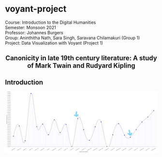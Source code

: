 # voyant-project

Course: Introduction to the Digital Humanities<br/>
Semester: Monsoon 2021<br/>
Professor: Johannes Burgers<br/>
Group: Aninthitha Nath, Sara Singh, Saravana Chilamakuri (Group 1)<br/>
Project: Data Visualization with Voyant (Project 1)<br/>

## <div align="center">Canonicity in late 19th century literature: A study of Mark Twain and Rudyard Kipling</div>

## Introduction

<p align="center"><img src="images/dh1-img1.jpeg" alt="img1"/></p>